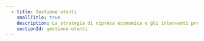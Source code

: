 ```yaml
---
  - title: Gestione utenti
    smallTitle: true
    description: La strategia di ripresa economica e gli interventi previsti per il rilancio digitale del Paese
    sectionId: gestione-utenti
---
```

